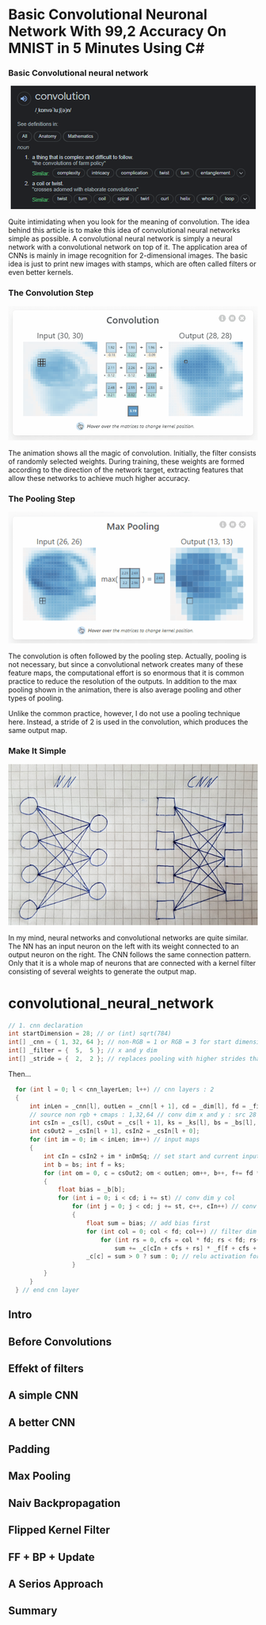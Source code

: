 
# Basic Convolutional Neuronal Network With 99,2 Accuracy On MNIST in 5 Minutes Using C#

### Basic Convolutional neural network

<p align="center">
  <img src="https://github.com/grensen/convolutional_neural_network/blob/main/figures/convolution_meaning.png?raw=true">
</p>

Quite intimidating when you look for the meaning of convolution. The idea behind this article is to make this idea of convolutional neural networks simple as possible.
A convolutional neural network is simply a neural network with a convolutional network on top of it. The application area of CNNs is mainly in image recognition for 2-dimensional images. The basic idea is just to print new images with stamps, which are often called filters or even better kernels.

### The Convolution Step

<p align="center">
  <img src="https://github.com/grensen/convolutional_neural_network/blob/main/figures/convolution_explainer.gif?raw=true">
</p>

The animation shows all the magic of convolution. Initially, the filter consists of randomly selected weights. During training, these weights are formed according to the direction of the network target, extracting features that allow these networks to achieve much higher accuracy. 

### The Pooling Step

<p align="center">
  <img src="https://github.com/grensen/convolutional_neural_network/blob/main/figures/max_pooling_explainer.gif?raw=true">
</p>

The convolution is often followed by the pooling step. Actually, pooling is not necessary, but since a convolutional network creates many of these feature maps, the computational effort is so enormous that it is common practice to reduce the resolution of the outputs. In addition to the max pooling shown in the animation, there is also average pooling and other types of pooling.

Unlike the common practice, however, I do not use a pooling technique here. Instead, a stride of 2 is used in the convolution, which produces the same output map.

### Make It Simple

<p align="center">
  <img src="https://github.com/grensen/convolutional_neural_network/blob/main/figures/NN_vs._CNN_ji.png?raw=true">
</p>

In my mind, neural networks and convolutional networks are quite similar. The NN has an input neuron on the left with its weight connected to an output neuron on the right. The CNN follows the same connection pattern. Only that it is a whole map of neurons that are connected with a kernel filter consisting of several weights to generate the output map. 



# convolutional_neural_network



~~~cs
// 1. cnn declaration
int startDimension = 28; // or (int) sqrt(784)
int[] _cnn = { 1, 32, 64 }; // non-RGB = 1 or RGB = 3 for start dimension
int[] _filter = {  5,  5 }; // x and y dim
int[] _stride = {  2,  2 }; // replaces pooling with higher strides than 1 
~~~

Then...

~~~cs
  for (int l = 0; l < cnn_layerLen; l++) // cnn layers : 2
  {
      int inLen = _cnn[l], outLen = _cnn[l + 1], cd = _dim[l], fd = _filter[l], st = _stride[l]; 
      // source non rgb + cmaps : 1,32,64 // conv dim x and y : src 28 -> 24,12 // filter dim x and y : 5,5 // stride : 2,2
      int csIn = _cs[l], csOut = _cs[l + 1], ks = _ks[l], bs = _bs[l], inDmSq = _inDim[l] * _inDim[l]; // steps = convolutions in - out, kernels, bias
      int csOut2 = _csIn[l + 1], csIn2 = _csIn[l + 0];
      for (int im = 0; im < inLen; im++) // input maps
      {
          int cIn = csIn2 + im * inDmSq; // set start and current input maps
          int b = bs; int f = ks;
          for (int om = 0, c = csOut2; om < outLen; om++, b++, f+= fd * fd) // output maps
          {
              float bias = _b[b];
              for (int i = 0; i < cd; i += st) // conv dim y col
                  for (int j = 0; j < cd; j += st, c++, cIn++) // conv dim x row
                  {
                      float sum = bias; // add bias first
                      for (int col = 0; col < fd; col++) // filter dim y cols
                          for (int rs = 0, cfs = col * fd; rs < fd; rs++) // filter dim x rows                                              
                              sum += _c[cIn + cfs + rs] * _f[f + cfs + rs];  // float ff = _f[f + cfs + rs]; float cc = _c[cIn + cfs + rs];
                      _c[c] = sum > 0 ? sum : 0; // relu activation for each feature 
                  }
          }
      }
  } // end cnn layer
~~~

## Intro

## Before Convolutions



## Effekt of filters

## A simple CNN

## A better CNN

## Padding

## Max Pooling

## Naiv Backpropagation

## Flipped Kernel Filter

## FF + BP + Update

## A Serios Approach

## Summary

